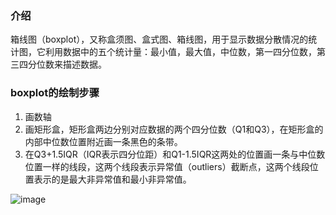 ### 介绍
箱线图（boxplot），又称盒须图、盒式图、箱线图，用于显示数据分散情况的统计图，它利用数据中的五个统计量：最小值，最大值，中位数，第一四分位数，第三四分位数来描述数据。
### boxplot的绘制步骤
1. 画数轴
2. 画矩形盒，矩形盒两边分别对应数据的两个四分位数（Q1和Q3），在矩形盒的内部中位数位置附近画一条黑色的条带。
3. 在Q3+1.5IQR（IQR表示四分位距）和Q1-1.5IQR这两处的位置画一条与中位数位置一样的线段，这两个线段表示异常值（outliers）截断点，这两个线段位置表示的是最大非异常值和最小非异常值。

![image](https://github.com/github16cp/CS_Notes/tree/master/dataVisualization/boxplot1.jpg)
